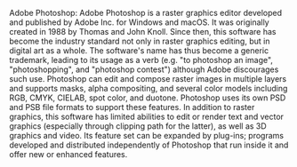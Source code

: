 Adobe Photoshop: Adobe Photoshop is a raster graphics editor developed and published by Adobe Inc. for Windows and macOS. It was originally created in 1988 by Thomas and John Knoll. Since then, this software has become the industry standard not only in raster graphics editing, but in digital art as a whole. The software's name has thus become a generic trademark, leading to its usage as a verb (e.g. "to photoshop an image", "photoshopping", and "photoshop contest") although Adobe discourages such use. Photoshop can edit and compose raster images in multiple layers and supports masks, alpha compositing, and several color models including RGB, CMYK, CIELAB, spot color, and duotone. Photoshop uses its own PSD and PSB file formats to support these features. In addition to raster graphics, this software has limited abilities to edit or render text and vector graphics (especially through clipping path for the latter), as well as 3D graphics and video. Its feature set can be expanded by plug-ins; programs developed and distributed independently of Photoshop that run inside it and offer new or enhanced features.
